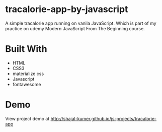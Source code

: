 # tracalorie-app-by-javascript
A simple tracalorie app running on vanila JavaScript. Which is part of my practice on udemy Modern JavaScript From The Beginning course.

# Built With
- HTML
- CSS3
- materialize css
- Javascript
- fontawesome

# Demo

View project demo at http://shajal-kumer.github.io/js-projects/tracalorie-app
